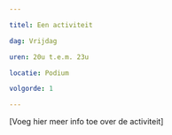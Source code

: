 ```yaml
---

titel: Een activiteit

dag: Vrijdag

uren: 20u t.e.m. 23u

locatie: Podium

volgorde: 1

---
```


[Voeg hier meer info toe over de activiteit]
